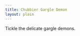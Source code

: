 ```yaml
---
title: Chubbier Gargle Demon
layout: plain
---
```


<div id="sketch-holder"></div>

Tickle the delicate gargle demons.

<html>
<head>

<script src="https://cdn.jsdelivr.net/npm/p5@1.1.9/lib/p5.js"></script>
<script>
let t = 0;

function setup() {
  createCanvas(600, 600);
  noStroke();
}

function draw() {
  background(10, 10);

  for (let x = -10; x <= width+10; x = x + 60) {
    for (let y = -10; y <= height+10; y = y + 10) {
      const xAngle = map(mouseX, 0, width, -4 * PI, 4 * PI, true);
      const yAngle = map(mouseY, 0, height, -4 * PI, 4 * PI, true);
      const angle = xAngle * (x / width) + yAngle * (y / height);

      const myX = x + 15 * cos(2 * PI * t + angle);
      const myY = y + 15 * sin(2 * PI * t + angle);

      fill((x+y)*(256/(height+width)), x*(256/width), mouseY*(256/width));
      
      ellipse(myX, myY, 30); // draw particle
    }
  }

t = t + 0.01; // update time

function mouseClicked() {
	let s = 'https://www.when2meet.com/?9417123-MPoci';
    fill(50);
    text(s, 10, 10, 70, 80);
  }
}
</script>
</head>
</html>
